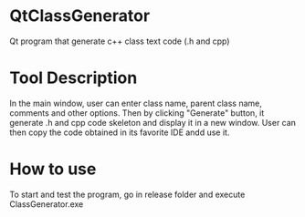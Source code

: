 # QtClassGenerator
 Qt program that generate  c++ class text code (.h and cpp)

# Tool Description
In the main window, user can enter class name, parent class  name, comments and other options.
Then by clicking "Generate" button, it generate .h and cpp code skeleton and display it in a new window.
User can then copy the code obtained in its favorite IDE andd  use it.


# How to use
To start and test the program,  go  in release folder and execute ClassGenerator.exe
